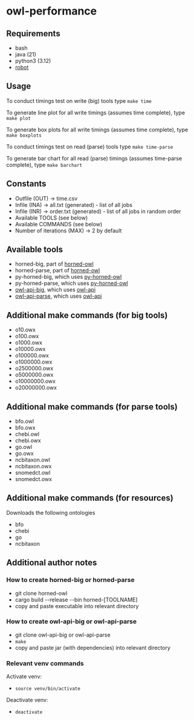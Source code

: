 # owl-performance

## Requirements

* bash
* java (21)
* python3 (3.12)
* [robot](http://robot.obolibrary.org/)

## Usage

To conduct timings test on write (big) tools type `make time`

To generate line plot for all write timings (assumes time complete), type `make plot`

To generate box plots for all write timings (assumes time complete), type `make boxplots`

To conduct timings test on read (parse) tools type `make time-parse`

To generate bar chart for all read (parse) timings (assumes time-parse complete), type `make barchart`

## Constants

* Outfile (OUT) -> time.csv
* Infile (INA) -> all.txt (generated) - list of all jobs
* Infile (INR) -> order.txt (generated) - list of all jobs in random order
* Available TOOLS (see below)
* Available COMMANDS (see below)
* Number of iterations (MAX) -> 2 by default

## Available tools

* horned-big, part of [horned-owl](https://github.com/phillord/horned-owl)
* horned-parse, part of [horned-owl](https://github.com/phillord/horned-owl)
* py-horned-big, which uses [py-horned-owl](https://github.com/ontology-tools/py-horned-owl)
* py-horned-parse, which uses [py-horned-owl](https://github.com/ontology-tools/py-horned-owl)
* [owl-api-big](https://github.com/jaydchan/owl-api-big), which uses [owl-api](https://github.com/owlcs/owlapi)
* [owl-api-parse](https://github.com/jaydchan/owl-api-parse), which uses [owl-api](https://github.com/owlcs/owlapi)

## Additional make commands (for big tools)

* o10.owx
* o100.owx
* o1000.owx
* o10000.owx
* o100000.owx
* o1000000.owx
* o2500000.owx
* o5000000.owx
* o10000000.owx
* o20000000.owx

## Additional make commands (for parse tools)

* bfo.owl
* bfo.owx
* chebi.owl
* chebi.owx
* go.owl
* go.owx
* ncbitaxon.owl
* ncbitaxon.owx
* snomedct.owl
* snomedct.owx

## Additional make commands (for resources)

Downloads the following ontologies

* bfo
* chebi
* go
* ncbitaxon

## Additional author notes

### How to create horned-big or horned-parse

- git clone horned-owl
- cargo build --release --bin horned-[TOOLNAME]
- copy and paste executable into relevant directory

### How to create owl-api-big or owl-api-parse

- git clone owl-api-big or owl-api-parse
- `make`
- copy and paste jar (with dependencies) into relevant directory

### Relevant venv commands

Activate venv:
- `source venv/bin/activate`

Deactivate venv:
- `deactivate`

